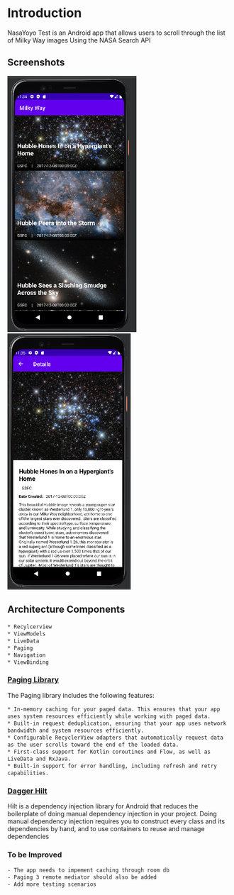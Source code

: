 # Introduction
NasaYoyo Test is an Android app that allows users to scroll through the list of Milky Way images Using the NASA Search API

## Screenshots

![Gallery Image](./app/libs/screenshots/gallery.png)
![Details Image](/app/libs/screenshots/details.png)

## Architecture Components

    * Recylcerview
    * ViewModels
    * LiveData
    * Paging
    * Navigation
    * ViewBinding

### [Paging Library](https://developer.android.com/topic/libraries/architecture/paging/v3-overview)
The Paging library includes the following features:

    * In-memory caching for your paged data. This ensures that your app uses system resources efficiently while working with paged data.
    * Built-in request deduplication, ensuring that your app uses network bandwidth and system resources efficiently.
    * Configurable RecyclerView adapters that automatically request data as the user scrolls toward the end of the loaded data.
    * First-class support for Kotlin coroutines and Flow, as well as LiveData and RxJava.
    * Built-in support for error handling, including refresh and retry capabilities.

### [Dagger Hilt](https://developer.android.com/training/dependency-injection/hilt-android)

Hilt is a dependency injection library for Android that reduces the boilerplate of doing manual dependency injection in your project. Doing manual dependency injection requires you to construct every class and its dependencies by hand, and to use containers to reuse and manage dependencies


### To be Improved
    - The app needs to impement caching through room db
    - Paging 3 remote mediator should also be added
    - Add more testing scenarios

